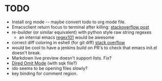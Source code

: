 
# TODO
  * Install org mode -- maybe convert todo to org mode file.
  * Emacsclient return focus to terminal after killing: [stackoverflow post](https://stackoverflow.com/questions/47496959/how-to-return-focus-to-terminal-after-closing-gui-emacsclient-on-mac-os-x)
  * re-builder (or similar equivalent) with python style raw string regexes
      * an internal emacs [regex101](https://regex101.com/) would be awesome
  * correct diff coloring in eshell (for git diff) [stack overflow](https://emacs.stackexchange.com/questions/9517/colored-git-output-in-eshell)
  * would be cool to have a jenkins build on PR's to check that emacs init.el doesn't break.
  * Markdown live preview doesn't support lists. Fix?
  * [Dired Omit Mode](https://www.emacswiki.org/emacs/DiredOmitMode) (with sqk file?)
  * ido seems to be opening files slowly?
  * key binding for comment region.
